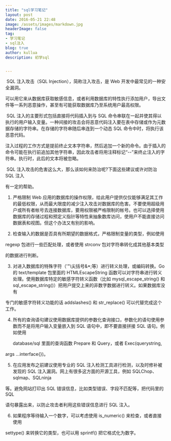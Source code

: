 ```yaml
---
title: "sql学习笔记"
layout: post
date: 2016-05-21 22:48
image: /assets/images/markdown.jpg
headerImage: false
tag:
- 学习笔记
- sql注入
blog: true
author: kullua
description: 初学sql


---
```


​       SQL 注入攻击（SQL Injection），简称注入攻击，是 Web 开发中最常见的一种安全漏洞。

​       可以用它来从数据库获取敏感信息，或者利用数据库的特性执行添加用户，导出文件等一系列恶意操作，甚至有可能获取数据库乃至系统用户最高权限。

​       SQL 注入的主要形式包括直接将代码插入到与 SQL 命令串联在一起并使其得以执行的用户输入变量。一种间接的攻击会将恶意代码注入要在表中存储或作为元数据存储的字符串。在存储的字符串随后串连到一个动态 SQL 命令中时，将执行该恶意代码。

​        注入过程的工作方式是提前终止文本字符串，然后追加一个新的命令。由于插入的命令可能在执行前追加其他字符串，因此攻击者将用注释标记“--”来终止注入的字符串。执行时，此后的文本将被忽略。

​      SQL 注入攻击的危害这么大，那么该如何来防治呢?下面这些建议或许对防治 SQL 注入

有一定的帮助。

1. 严格限制 Web 应用的数据库的操作权限，给此用户提供仅仅能够满足其工作的最低权限，从而最大限度的减少注入攻击对数据库的危害。不要使用超级用户或所有者帐号去连接数据库，要用权限被严格限制的帐号。也可以选择使用数据库的存储过程和预定义指针等特性来抽象数库访问，使用户不能直接访问数据表和视图。但这个办法又有别的影响。

2. 检查输入的数据是否具有所期望的数据格式，严格限制变量的类型，例如使用

regexp 包进行一些匹配处理，或者使用 strconv 包对字符串转化成其他基本类型

的数据进行判断。

3. 对进入数据库的特殊字符（'"\尖括号&*;等）进行转义处理，或编码转换。Go 的 text/template 包里面的 HTMLEscapeString 函数可以对字符串进行转义处理。使用数据库特定的敏感字符转义函数（比如 mysql_escape_string() 和sql_escape_string()）把用户提交上来的非数字数据进行转义。如果数据库没有

专门的敏感字符转义功能的话 addslashes() 和 str_replace() 可以代替完成这个工作。

4. 所有的查询语句建议使用数据库提供的参数化查询接口，参数化的语句使用参数而不是将用户输入变量嵌入到 SQL 语句中，即不要直接拼接 SQL 语句。例如使用

   database/sql 里面的查询函数 Prepare 和 Query，或者 Exec(querystring,

args ...interface{})。

5. 在应用发布之前建议使用专业的 SQL 注入检测工具进行检测，以及时修补被发现的 SQL 注入漏洞。网上有很多这方面的开源工具，例如 SQLChop、sqlmap、SQLninja

等。避免网站打印出 SQL 错误信息，比如类型错误、字段不匹配等，把代码里的 SQL

语句暴露出来，以防止攻击者利用这些错误信息进行 SQL 注入。

6. 如果程序等待输入一个数字，可以考虑使用 is_numeric() 来检查，或者直接使用

settype() 来转换它的类型，也可以用 sprintf() 把它格式化为数字。